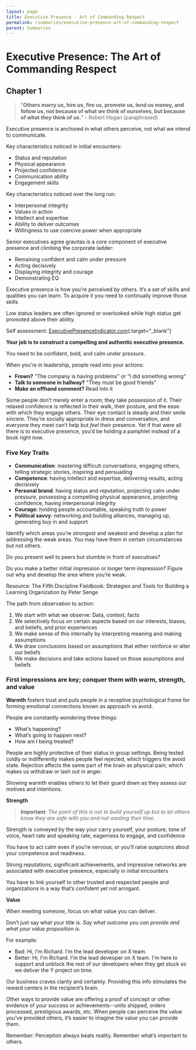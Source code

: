 ```yaml
---
layout: page
title: Executive Presence - Art of Commanding Respect
permalink: /summaries/executive-presence-art-of-commanding-respect
parent: Summaries
---
```


# Executive Presence: The Art of Commanding Respect

## Chapter 1

> "**Others marry us, hire us, fire us, promote us, lend us money, and follow us, not because of what _we_ think of ourselves, but because of what _they_ think of us.**" - Robert Hogan (paraphrased)

Executive presence is anchored in what others perceive, not what we intend to communicate.

Key characteristics noticed in initial encounters:

- Status and reputation
- Physical appearance
- Projected confidence
- Communication ability
- Engagement skills

Key characteristics noticed over the long run:

- Interpersonal integrity
- Values in action
- Intellect and expertise
- Ability to deliver outcomes
- Willingness to use coercive power when appropriate

Senior executives agree gravitas is a core component of executive presence and climbing the corporate ladder:

- Remaining confident and calm under pressure
- Acting decisively
- Displaying integrity and courage
- Demonstrating EQ

Executive presence is how you’re perceived by others. It’s a set of skills and qualities you can learn. To acquire it you need to continually improve those skills

Low status leaders are often ignored or overlooked while high status get promoted above their ability.

Self assessment: [ExecutivePresenceIndicator.com](ExecutivePresenceIndicator.com){:target="\_blank"}

**Your job is to construct a compelling and authentic executive presence.**

You need to be confident, bold, and calm under pressure.

When you’re in leadership, people read into your actions:

- **Frown?** "The company is having problems" or "I did something wrong"
- **Talk to someone in hallway?** "They must be good friends"
- **Make an offhand comment?** Read into it

Some people don’t merely enter a room; they take possession of it. Their relaxed confidence is reflected in their walk, their posture, and the ease with which they engage others. Their eye contact is steady and their smile sincere. They’re socially appropriate in dress and conversation, and everyone they meet can’t help but _feel_ their presence. Yet if that were all there is to executive presence, you’d be holding a pamphlet instead of a book right now.

### Five Key Traits

- **Communication**: mastering difficult conversations, engaging others, telling strategic stories, inspiring and persuading
- **Competence**: having intellect and expertise, delivering results, acting decisively
- **Personal brand**: having status and reputation, projecting calm under pressure, possessing a compelling physical appearance, projecting confidence, having interpersonal integrity
- **Courage**: holding people accountable, speaking truth to power
- **Political savvy**: networking and building alliances, managing up, generating buy in and support

Identify which areas you’re strongest and weakest and develop a plan for addressing the weak areas. You may have them in certain circumstances but not others.

Do you present well to peers but stumble in front of executives?

Do you make a better initial impression or longer term impression? Figure out why and develop the area where you’re weak.

Resource: The Fifth Discipline Fieldbook: Strategies and Tools for Building a Learning Organization by Peter Senge

The path from observation to action:

1. We start with what we observe: Data, context, facts
2. We selectively focus on certain aspects based on our interests, biases, and beliefs, and prior experiences
3. We make sense of this internally by interpreting meaning and making assumptions
4. We draw conclusions based on assumptions that either reinforce or alter our beliefs
5. We make decisions and take actions based on those assumptions and beliefs

### First impressions are key; conquer them with warm, strength, and value

**Warmth** fosters trust and puts people in a receptive psychological frame for forming emotional connections known as approach vs avoid.

People are constantly wondering three things:

- What’s happening?
- What’s going to happen next?
- How am I being treated?

People are highly protective of their status in group settings. Being tested coldly or indifferently makes people feel rejected, which triggers the avoid state. Rejection affects the same part of the brain as physical pain; which makes us withdraw or lash out in anger.

Showing warmth enables others to let their guard down as they assess our motives and intentions.

**Strength**

> **Important**: _The point of this is not to build yourself up but to let others know they are safe with you and not wasting their time._

Strength is conveyed by the way your carry yourself, your posture, tone of voice, heart rate and speaking rate, eagerness to engage, and confidence

You have to act calm even if you’re nervous, or you’ll raise suspicions about your competence and readiness.

Strong reputations, significant achievements, and impressive networks are associated with executive presence, especially in initial encounters

You have to link yourself to other trusted and respected people and organizations in a way that’s confident yet not arrogant.

**Value**

When meeting someone, focus on what value you can deliver.

Don’t just say what your title is. _Say what outcome you can provide and what your value proposition is._

For example:

- Bad: Hi, I'm Richard. I'm the lead developer on X team.
- Better: Hi, I'm Richard. I'm the lead deveoper on X team. I'm here to support and unblock the rest of our developers when they get stuck so we deliver the Y project on time.

Our business craves clarity and certainty. Providing this info stimulates the reward centers in the recipient’s brain.

Other ways to provide value are offering a proof of concept or other evidence of your success or achievements--units shipped, orders processed, prestigious awards, etc. When people can perceive the value you’ve provided others, it’s easier to imagine the value you can provide them.

Remember: Perception always beats reality. Remember what’s important to others.
